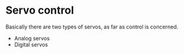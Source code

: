 # Servo control

Basically there are two types of servos, as far as control is concerned.

* Analog servos
* Digital servos
